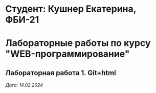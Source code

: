 # Студент: Кушнер Екатерина, ФБИ-21

# Лабораторные работы по курсу "WEB-программирование"

## Лабораторная работа 1. Git+html

*Дата: 14.02.2024*